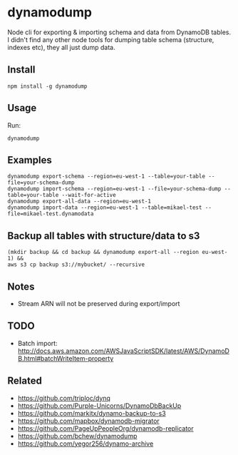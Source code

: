 # dynamodump
Node cli for exporting &amp; importing schema and data from DynamoDB tables. I didn't find any other node tools for dumping table schema (structure, indexes etc), they all just dump data.

## Install
```
npm install -g dynamodump
```

## Usage
Run:
```
dynamodump
```

## Examples
```
dynamodump export-schema --region=eu-west-1 --table=your-table --file=your-schema-dump
dynamodump import-schema --region=eu-west-1 --file=your-schema-dump --table=your-table --wait-for-active
dynamodump export-all-data --region=eu-west-1
dynamodump import-data --region=eu-west-1 --table=mikael-test --file=mikael-test.dynamodata
```

## Backup all tables with structure/data to s3
```
(mkdir backup && cd backup && dynamodump export-all --region eu-west-1) &&
aws s3 cp backup s3://mybucket/ --recursive
```

## Notes
- Stream ARN will not be preserved during export/import

## TODO
- Batch import: http://docs.aws.amazon.com/AWSJavaScriptSDK/latest/AWS/DynamoDB.html#batchWriteItem-property

## Related
- https://github.com/triploc/dynq
- https://github.com/Purple-Unicorns/DynamoDbBackUp
- https://github.com/markitx/dynamo-backup-to-s3
- https://github.com/mapbox/dynamodb-migrator
- https://github.com/PageUpPeopleOrg/dynamodb-replicator
- https://github.com/bchew/dynamodump
- https://github.com/yegor256/dynamo-archive
